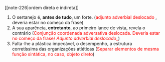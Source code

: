 [[note-226|ordem direta e indireta]]

1. O sertanejo é, **antes de tudo**, um forte. (<span style="color:#ff0000">adjunto adverbial deslocado</span> , deveria estar no começo da frase)
2. A sua aparência, **entretanto**, ao primeiro lance de vista, revela o contrário (<span style="color:#ff0000">Conjunção coordenada adversativa deslocada. Deveria estar no começo da frase/ _Adjunto adverbial deslocado__</span>)
3. Falta-lhe a plástica impecável, o desempenho, a estrutura corretíssima das organizações atléticas (<span style="color:#ff0000">Separar elementos de mesma função sintática, no caso, objeto direto</span>)


